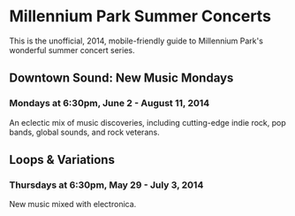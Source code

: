 Millennium Park Summer Concerts
===============================

This is the unofficial, 2014, mobile-friendly guide to Millennium Park's wonderful summer concert series.

Downtown Sound: New Music Mondays
---------------------------------

### Mondays at 6:30pm, June 2 - August 11, 2014

An eclectic mix of music discoveries, including cutting-edge indie rock, pop bands, global sounds, and rock veterans.

Loops & Variations
------------------

### Thursdays at 6:30pm, May 29 - July 3, 2014

New music mixed with electronica.
